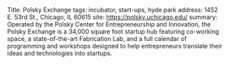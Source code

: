 Title: Polsky Exchange
tags: incubator, start-ups, hyde park
address: 1452 E. 53rd St., Chicago, IL 60615
site: https://polsky.uchicago.edu/
summary: Operated by the Polsky Center for Entrepreneurship and Innovation, the Polsky Exchange is a 34,000 square foot startup hub featuring co-working space, a state-of-the-art Fabrication Lab, and a full calendar of programming and workshops designed to help entrepreneurs translate their ideas and technologies into startups.
